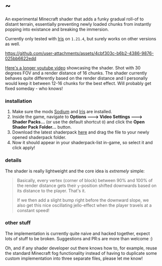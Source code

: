 # ~

An experimental Minecraft shader that adds a funky gradual roll-of to distant terrain, essentially preventing newly loaded chunks from instantly popping into existance and breaking the immersion.

Currently only tested with [Iris](https://modrinth.com/mod/iris) on `1.21.4`, but surely works on other versions as well.

https://github.com/user-attachments/assets/4cbf303c-b6b2-4386-9876-025bb6622edd

[Here's a longer youtube video](https://www.youtube.com/watch?v=4PobR0GUjWA) showcasing the shader. Shot with 30 degrees FOV and a render distance of 16 chunks. The shader currently behaves quite differently based on the render distance and I personally would keep it between 12-16 chunks for the best effect. Will probably get fixed someday - who knows!

### installation

1. Make sure the mods [Sodium](https://modrinth.com/mod/sodium) and [Iris](https://modrinth.com/mod/iris) are installed.
2. Inside the game, navigate to **Options 🡒 Video Settings 🡒 Shader Packs...** (or use the default shortcut `O`) and click the **Open Shader Pack Folder...** button.
3. Download the latest shaderpack [here](https://github.com/Kattjakt/tilde/archive/refs/heads/main.zip) and drag the file to your newly opened shaderpack folder.
4. Now it should appear in your shaderpack-list in-game, so select it and click apply!

### details

The shader is really lightweight and the core idea is _extremely_ simple:

> Basically, every vertex (corner of block) between 90% and 100% of the render distance gets their `y`-position shifted downwards based on its distance to the player. That's it.
>
> If we then add a slight bump right before the downward slope, we also get this nice oscillating jello-effect when the player travels at a constant speed!

### other stuff

The implementation is currently quite naive and hacked together, expect lots of stuff to be broken. Suggestions and PR:s are more than welcome :)

Oh, and if any shader developer out there knows how to, for example,
reuse the standard Minecraft fog functionality instead of having to duplicate some custom implementation into three separate files, please let me know!
